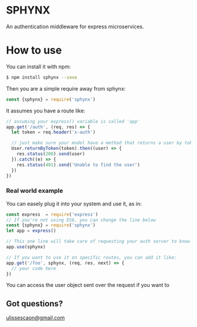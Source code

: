 # SPHYNX

An authentication middleware for express microservices.

# How to use

You can install it with npm:


```bash
$ npm install sphynx --save

```

Then you are a simple require away from sphynx:

```javascript
const {sphynx} = require('sphynx')
```

It assumes you have a route like:

```javascript
// assuming your express() variable is called 'app'
app.get('/auth', (req, res) => {
  let token = req.header('x-auth')

  // just make sure your model have a method that returns a user by token
  User.returnByToken(token).then((user) => {
    res.status(200).send(user)
  }).catch((e) => {
    res.status(401).send('Unable to find the user')
  })
})


```
### Real world example

You can easely plug it into your system and use it, as in:

```javascript
const express  = require('express')
// If you're not using ES6, you can change the line below 
const {sphynx} = require('sphynx')
let app = express()

// This one line will take care of requesting your auth server to know if the user is logged in
app.use(sphynx)

// If you want to use it on specific routes, you can add it like:
app.get('/foo', sphynx, (req, res, next) => {
  // your code here
})

```
You can access the user object sent over the request if you want to

## Got questions?

ulissescaon@gmail.com